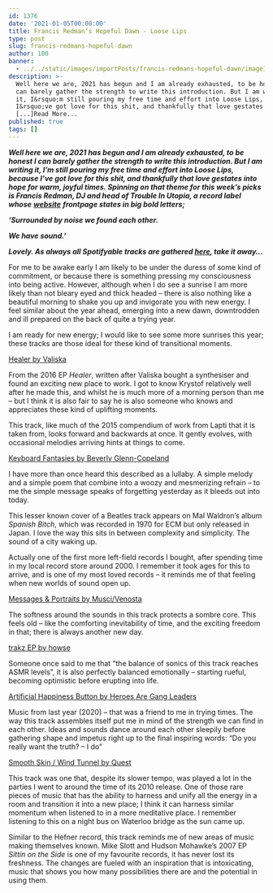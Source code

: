 ```yaml
---
id: 1376
date: '2021-01-05T00:00:00'
title: Francis Redman’s Hopeful Dawn - Loose Lips
type: post
slug: francis-redmans-hopeful-dawn
author: 100
banner:
  - ../../static/images/importPosts/francis-redmans-hopeful-dawn/image1376.jpeg
description: >-
  Well here we are, 2021 has begun and I am already exhausted, to be honest I
  can barely gather the strength to write this introduction. But I am writing
  it, I&rsquo;m still pouring my free time and effort into Loose Lips, because
  I&rsquo;ve got love for this shit, and thankfully that love gestates into hope
  [...]Read More...
published: true
tags: []
---
```

**_Well here we are, 2021 has begun and I am already exhausted, to be honest I can barely gather the strength to write this introduction. But I am writing it, I’m still pouring my free time and effort into Loose Lips, because I’ve got love for this shit, and thankfully that love gestates into hope for warm, joyful times. Spinning on that theme for this week’s picks is Francis Redman, DJ and head of Trouble In Utopia, a record label whose_** [**_website_**](http://www.troubleinutopia.com/) **_frontpage states in big bold letters;_** 

_**‘Surrounded by noise we found each other.**_

_**We have sound.’**_

_**Lovely. As always all Spotifyable tracks are gathered [here](https://open.spotify.com/playlist/3WpVraRH8qpYOh88GoIwcA), take it away…**_

For me to be awake early I am likely to be under the duress of some kind of commitment, or because there is something pressing my consciousness into being active. However, although when I do see a sunrise I am more likely than not bleary eyed and thick headed – there is also nothing like a beautiful morning to shake you up and invigorate you with new energy. I feel similar about the year ahead, emerging into a new dawn, downtrodden and ill prepared on the back of quite a trying year.

I am ready for new energy; I would like to see some more sunrises this year; these tracks are those ideal for these kind of transitional moments. 

<a href="https://valiska.bandcamp.com/album/healer">Healer by Valiska</a>

From the 2016 EP _Healer_, written after Valiska bought a synthesiser and found an exciting new place to work. I got to know Krystof relatively well after he made this, and whilst he is much more of a morning person than me – but I think it is also fair to say he is also someone who knows and appreciates these kind of uplifting moments.

This track, like much of the 2015 compendium of work from Lapti that it is taken from, looks forward and backwards at once. It gently evolves, with occasional melodies arriving hints at things to come.

<a href="https://beverlyglenn-copeland.bandcamp.com/album/keyboard-fantasies">Keyboard Fantasies by Beverly Glenn-Copeland</a>

I have more than once heard this described as a lullaby. A simple melody and a simple poem that combine into a woozy and mesmerizing refrain – to me the simple message speaks of forgetting yesterday as it bleeds out into today.

This lesser known cover of a Beatles track appears on Mal Waldron’s ‎album _Spanish Bitch_, which was recorded in 1970 for ECM but only released in Japan. I love the way this sits in between complexity and simplicity. The sound of a city waking up.

Actually one of the first more left-field records I bought, after spending time in my local record store around 2000. I remember it took ages for this to arrive, and is one of my most loved records – it reminds me of that feeling when new worlds of sound open up.

<a href="https://muscivenosta.bandcamp.com/album/messages-portraits">Messages &#038; Portraits by Musci/Venosta</a>

The softness around the sounds in this track protects a sombre core. This feels old – like the comforting inevitability of time, and the exciting freedom in that; there is always another new day.

<a href="https://astronautico.bandcamp.com/album/trakz-ep">trakz EP by howse</a>

Someone once said to me that “the balance of sonics of this track reaches ASMR levels”, it is also perfectly balanced emotionally – starting rueful, becoming optimistic before erupting into life.

<a href="https://heroesaregangleaders.bandcamp.com/album/artificial-happiness-button">Artificial Happiness Button by Heroes Are Gang Leaders</a>

Music from last year (2020) – that was a friend to me in trying times. The way this track assembles itself put me in mind of the strength we can find in each other. Ideas and sounds dance around each other sleepily before gathering shape and impetus right up to the final inspiring words: “Do you really want the truth? – I do”

<a href="https://quest.bandcamp.com/album/smooth-skin-wind-tunnel">Smooth Skin / Wind Tunnel by Quest</a>

This track was one that, despite its slower tempo, was played a lot in the parties I went to around the time of its 2010 release. One of those rare pieces of music that has the ability to harness and unify all the energy in a room and transition it into a new place; I think it can harness similar momentum when listened to in a more meditative place. I remember listening to this on a night bus on Waterloo bridge as the sun came up.

Similar to the Hefner record, this track reminds me of new areas of music making themselves known. Mike Slott and Hudson Mohawke’s 2007 EP _Sittin on the Side_ is one of my favourite records, it has never lost its freshness. The changes are fueled with an inspiration that is intoxicating, music that shows you how many possibilities there are and the potential in using them.